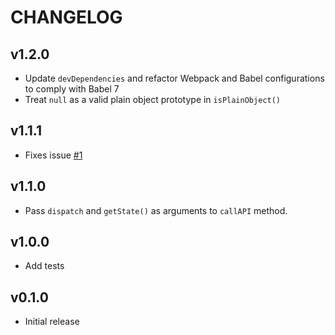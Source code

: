 # CHANGELOG

## v1.2.0
- Update `devDependencies` and refactor Webpack and Babel configurations to comply with Babel 7
- Treat `null` as a valid plain object prototype in `isPlainObject()`

## v1.1.1
- Fixes issue [#1](https://github.com/georapbox/redux-call-api-middleware/issues/1)

## v1.1.0
- Pass `dispatch` and `getState()` as arguments to `callAPI` method.

## v1.0.0
- Add tests

## v0.1.0
- Initial release

